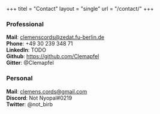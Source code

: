 +++
titel = "Contact"
layout = "single"
url = "/contact/"
+++

### Professional
**Mail**: clemenscords@zedat.fu-berlin.de <br>
**Phone**: +49 30 239 348 71 <br>
**LinkedIn**: TODO <br>
**Github**: https://github.com/Clemapfel <br>
**Gitter**: @Clemapfel <br>

### Personal
**Mail**: clemens.cords@gmail.com <br>
**Discord**: Not Nyopal#0219 <br>
**Twitter**: @not_birb <br>

